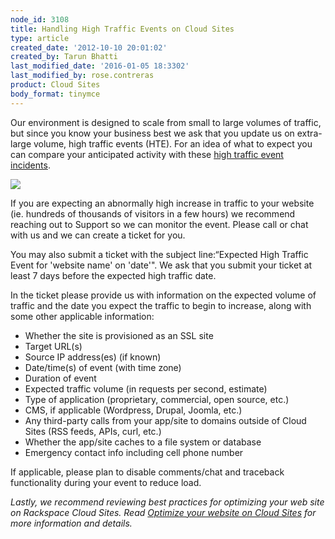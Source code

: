```yaml
---
node_id: 3108
title: Handling High Traffic Events on Cloud Sites
type: article
created_date: '2012-10-10 20:01:02'
created_by: Tarun Bhatti
last_modified_date: '2016-01-05 18:3302'
last_modified_by: rose.contreras
product: Cloud Sites
body_format: tinymce
---
```


Our environment is designed to scale from small to large volumes of
traffic, but since you know your business best we ask that you update us
on extra-large volume, high traffic events (HTE). For an idea of what to
expect you can compare your anticipated activity with these [high
traffic event
incidents](http://www.rackspace.com/blog/tag/high-traffic-events-hte/ "high traffic events").

![](http://www.rackspace.com/knowledge_center/sites/default/files/field/image/traffic-spike.png)

If you are expecting an abnormally high increase in traffic to your
website (ie. hundreds of thousands of visitors in a few hours) we
recommend reaching out to Support so we can monitor the event. Please
call or chat with us and we can create a ticket for you.

You may also submit a ticket with the subject line:&ldquo;Expected High
Traffic Event for 'website name' on 'date'". We ask that you submit your
ticket at least 7 days before the expected high traffic date.

In the ticket please provide us with information on the expected volume
of traffic and the date you expect the traffic to begin to increase,
along with some other applicable information:

-   Whether the site is provisioned as an SSL site
-   Target URL(s)
-   Source IP address(es) (if known)
-   Date/time(s) of event (with time zone)
-   Duration of event
-   Expected traffic volume (in requests per second, estimate)
-   Type of application (proprietary, commercial, open source, etc.)
-   CMS, if applicable (Wordpress, Drupal, Joomla, etc.)
-   Any third-party calls from your app/site to domains outside of Cloud
    Sites (RSS feeds, APIs, curl, etc.)
-   Whether the app/site caches to a file system or database
-   Emergency contact info including cell phone number

If applicable, please plan to disable comments/chat and traceback
functionality during your event to reduce load.

*Lastly, we recommend reviewing best practices for optimizing your web
site on Rackspace Cloud Sites. Read* *[Optimize your website on Cloud
Sites](http://www.rackspace.com/knowledge_center/article/optimize-your-website-on-cloud-sites "Check out this Knowledge Center article") for
more information and details.*

